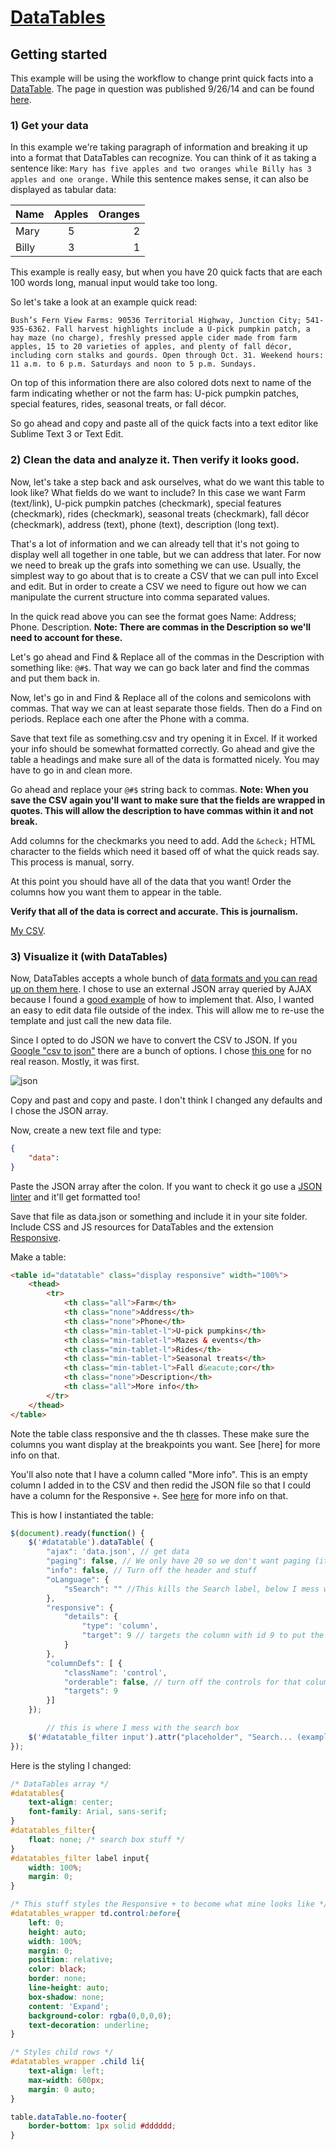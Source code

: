 # [DataTables](http://datatables.net/)

## Getting started

This example will be using the workflow to change print quick facts into a [DataTable](http://datatables.net/). The page in question was published 9/26/14 and can be found [here](http://pages.registerguard.com/farm-harvest-entertainment/).

### 1) Get your data

In this example we're taking paragraph of information and breaking it up into a format that DataTables can recognize. You can think of it as taking a sentence like: `Mary has five apples and two oranges while Billy has 3 apples and one orange.` While this sentence makes sense, it can also be displayed as tabular data:

| Name | Apples | Oranges|
| ---- |:------:| ------:|
| Mary | 5      | 2      |
| Billy | 3     | 1      |

This example is really easy, but when you have 20 quick facts that are each 100 words long, manual input would take too long.

So let's take a look at an example quick read:

```
Bush’s Fern View Farms: 90536 Territorial Highway, Junction City; 541-935-6362. Fall harvest highlights include a U-pick pumpkin patch, a hay maze (no charge), freshly pressed apple cider made from farm apples, 15 to 20 varieties of apples, and plenty of fall décor, including corn stalks and gourds. Open through Oct. 31. Weekend hours: 11 a.m. to 6 p.m. Saturdays and noon to 5 p.m. Sundays.
```

On top of this information there are also colored dots next to name of the farm indicating whether or not the farm has: U-pick pumpkin patches, special features, rides, seasonal treats, or fall décor.

So go ahead and copy and paste all of the quick facts into a text editor like Sublime Text 3 or Text Edit.

### 2) Clean the data and analyze it. Then verify it looks good.

Now, let's take a step back and ask ourselves, what do we want this table to look like? What fields do we want to include? In this case we want Farm (text/link), U-pick pumpkin patches (checkmark), special features (checkmark), rides (checkmark), seasonal treats (checkmark), fall décor (checkmark), address (text), phone (text), description (long text).

That's a lot of information and we can already tell that it's not going to display well all together in one table, but we can address that later. For now we need to break up the grafs into something we can use. Usually, the simplest way to go about that is to create a CSV that we can pull into Excel and edit. But in order to create a CSV we need to figure out how we can manipulate the current structure into comma separated values.

In the quick read above you can see the format goes Name: Address; Phone. Description. **Note: There are commas in the Description so we'll need to account for these.**

Let's go ahead and Find & Replace all of the commas in the Description with something like: `@#$`. That way we can go back later and find the commas and put them back in.

Now, let's go in and Find & Replace all of the colons and semicolons with commas. That way we can at least separate those fields. Then do a Find on periods. Replace each one after the Phone with a comma.

Save that text file as something.csv and try opening it in Excel. If it worked your info should be somewhat formatted correctly. Go ahead and give the table a headings and make sure all of the data is formatted nicely. You may have to go in and clean more.

Go ahead and replace your `@#$` string back to commas. **Note: When you save the CSV again you'll want to make sure that the fields are wrapped in quotes. This will allow the description to have commas within it and not break.**

Add columns for the checkmarks you need to add. Add the `&check;` HTML character to the fields which need it based off of what the quick reads say. This process is manual, sorry.

At this point you should have all of the data that you want! Order the columns how you want them to appear in the table.

**Verify that all of the data is correct and accurate. This is journalism.**

[My CSV](https://github.com/rgpages/farm-harvest-entertainment/blob/gh-pages/harvest.csv).

### 3) Visualize it (with DataTables)

Now, DataTables accepts a whole bunch of [data formats and you can read up on them here](http://datatables.net/examples/data_sources/index.html). I chose to use an external JSON array queried by AJAX because I found a [good example](http://datatables.net/examples/data_sources/ajax.html) of how to implement that. Also, I wanted an easy to edit data file outside of the index. This will allow me to re-use the template and just call the new data file.

Since I opted to do JSON we have to convert the CSV to JSON. If you [Google "csv to json"](https://www.google.com/webhp?#q=csv+to+json) there are a bunch of options. I chose [this one](http://www.convertcsv.com/csv-to-json.htm) for no real reason. Mostly, it was first.

![json](https://cloud.githubusercontent.com/assets/4853944/4425153/65b601f2-45a6-11e4-8197-320bdfe23ea7.gif)

Copy and past and copy and paste. I don't think I changed any defaults and I chose the JSON array.

Now, create a new text file and type:

```json
{
    "data":
}
```

Paste the JSON array after the colon. If you want to check it go use a [JSON linter](http://jsonlint.com/) and it'll get formatted too!

Save that file as data.json or something and include it in your site folder. Include CSS and JS resources for DataTables and the extension [Responsive](http://datatables.net/extensions/responsive/).

Make a table:

```html
<table id="datatable" class="display responsive" width="100%">
	<thead>
		<tr>
			<th class="all">Farm</th>
			<th class="none">Address</th>
			<th class="none">Phone</th>
			<th class="min-tablet-l">U-pick pumpkins</th>
			<th class="min-tablet-l">Mazes & events</th>
			<th class="min-tablet-l">Rides</th>
			<th class="min-tablet-l">Seasonal treats</th>
			<th class="min-tablet-l">Fall d&eacute;cor</th>
			<th class="none">Description</th>
			<th class="all">More info</th>
		</tr>
	</thead>
</table>
```

Note the table class responsive and the th classes. These make sure the columns you want display at the breakpoints you want. See [here] for more info on that.

You'll also note that I have a column called "More info". This is an empty column I added in to the CSV and then redid the JSON file so that I could have a column for the Responsive `+`. See [here](http://datatables.net/extensions/responsive/examples/child-rows/right-column.html) for more info on that.

This is how I instantiated the table:

```javascript
$(document).ready(function() {
	$('#datatable').dataTable( {
		"ajax": 'data.json', // get data
		"paging": false, // We only have 20 so we don't want paging (it breaks at 10)
		"info": false, // Turn off the header and stuff
		"oLanguage": {
			"sSearch": "" //This kills the Search label, below I mess with the search box
		},
		"responsive": {
			"details": {
				"type": 'column',
				"target": 9 // targets the column with id 9 to put the `+`
			}
		},
		"columnDefs": [ {
			"className": 'control',
			"orderable": false, // turn off the controls for that column
			"targets": 9
		}]
	});

        // this is where I mess with the search box
	$('#datatable_filter input').attr("placeholder", "Search... (example)").wrap("<div class='bat_wrap pure-form'></div>").addClass("pure-input-rounded");
});
```

Here is the styling I changed:

```css
/* DataTables array */
#datatables{
	text-align: center;
	font-family: Arial, sans-serif;
}
#datatables_filter{
	float: none; /* search box stuff */
}
#datatables_filter label input{
	width: 100%;
	margin: 0;
}

/* This stuff styles the Responsive + to become what mine looks like */
#datatables_wrapper td.control:before{
	left: 0;
	height: auto;
	width: 100%;
	margin: 0;
	position: relative;
	color: black;
	border: none;
	line-height: auto;
	box-shadow: none;
	content: 'Expand';
	background-color: rgba(0,0,0,0);
	text-decoration: underline;
}

/* Styles child rows */
#datatables_wrapper .child li{
	text-align: left;
	max-width: 600px;
	margin: 0 auto;
}

table.dataTable.no-footer{
	border-bottom: 1px solid #dddddd;
}
```
